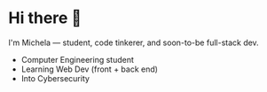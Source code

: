 # Hi there 👋

<!--
**Michecosa/Michecosa** is a ✨ _special_ ✨ repository because its `README.md` (this file) appears on your GitHub profile.

Here are some ideas to get you started:

- 🔭 I’m currently working on ...
- 🌱 I’m currently learning ...
- 👯 I’m looking to collaborate on ...
- 🤔 I’m looking for help with ...
- 💬 Ask me about ...
- 📫 How to reach me: ...
- 😄 Pronouns: ...
- ⚡ Fun fact: ...
-->

I'm Michela — student, code tinkerer, and soon-to-be full-stack dev.

-  Computer Engineering student
-  Learning Web Dev (front + back end)  
-  Into Cybersecurity  
